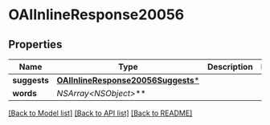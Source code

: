 # OAIInlineResponse20056

## Properties
Name | Type | Description | Notes
------------ | ------------- | ------------- | -------------
**suggests** | [**OAIInlineResponse20056Suggests***](OAIInlineResponse20056Suggests.md) |  | 
**words** | **NSArray&lt;NSObject*&gt;*** |  | 

[[Back to Model list]](../README.md#documentation-for-models) [[Back to API list]](../README.md#documentation-for-api-endpoints) [[Back to README]](../README.md)


